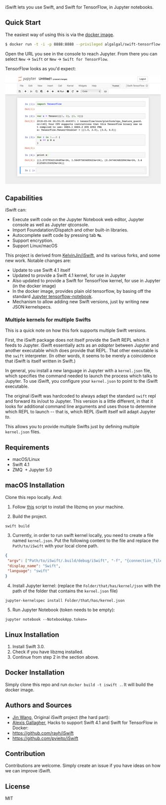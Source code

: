 iSwift lets you use Swift, and Swift for TensorFlow, in Jupyter notebooks.

## Quick Start

The easiest way of using this is via the [docker image](https://hub.docker.com/r/algalgal/swift-notebook/).

```bash
$ docker run -t -i -p 8888:8888 --privileged algalgal/swift-tensorflow-notebook:e539cdea6632
```

Open the URL you see in the console to reach Jupyter. From there you
can select `New` -> `Swift` or `New` -> `Swift for TensorFlow`.

TensorFlow looks as you'd expect:

<p align="center">
  <img src="images/screenshot.png">
</p>

## Capabilities

iSwift can:

  + Execute swift code on the Jupyter Notebook web editor, Jupyter console as well as Jupyter qtconsole.
  + Import Foundatation/Dispatch and other built-in libraries.
  + Autocomplete swift code by pressing tab ↹.
  + Support encryption.
  + Support Linux/macOS
  
This project is derived from [KelvinJin/iSwift](https://github.com/KelvinJin/iSwift), and its various forks, and some new work. Notable changes are:

  + Update to use Swift 4.1 itself
  + Updated to provide a Swift 4.1 kernel, for use in Jupyter
  + Also updated to provide a Swift for TensorFlow kernel, for use in Jupyter (in the docker image)
  + In the docker image, provides plain old tensorflow, by basing off the standard [Jupyter tensorflow-notebook](https://github.com/jupyter/docker-stacks/tree/master/tensorflow-notebook).
  + Mechanism to allow adding new Swift versions, just by writing new JSON kernelspecs.


### Multiple kernels for multiple Swifts

This is a quick note on how this fork supports multiple Swift versions.

First, the iSwift package does not itself provide the Swift REPL which
it feeds to Jupyter. iSwift essentially acts as an _adapter_ between
Jupyter and another executable which does provide that REPL. That
other executable is the `swift` interpreter. (In other words, it seems
to be merely a coincidence that iSwift is itself written in Swift.)

In general, you install a new language in Jupyter with a `kernel.json`
file, which specifies the command needed to launch the process which
talks to Jupyter. To use iSwift, you configure your `kernel.json` to
point to the iSwift executable.

The original iSwift was hardcoded to always adapt the standard `swift`
repl and forward its in/out to Jupyter. This version is a little
different, in that it looks for additional command line arguments and
uses those to determine which REPL to launch -- that is, which REPL
iSwift itself will adapt Jupyter _to_.

This allows you to provide multiple Swifts just by defining multiple
`kernel.json` files.

## Requirements

  + macOS/Linux
  + Swift 4.1
  + ZMQ
  + Jupyter 5.0

## macOS Installation

Clone this repo locally. And:

1. Follow [this](https://github.com/Zewo/ZeroMQ/blob/master/setup_env.sh) script to install the libzmq on your machine.

2. Build the project.

```
swift build
```

3. Currently, in order to run swift kernel locally, you need to create a file named
`kernel.json`. Put the following content to the file and replace the `Path/to/iSwift`
with your local clone path.

```json
{
 "argv": ["Path/to/iSwift/.build/debug/iSwift", "-f", "{connection_file}"],
 "display_name": "Swift",
 "language": "swift"
}
```

4. Install Jupyter kernel: (replace the `Folder/that/has/kernel/json` with
  the path of the folder that contains the `kernel.json` file)

```
jupyter-kernelspec install Folder/that/has/kernel.json
```

5. Run Jupyter Notebook (token needs to be empty):
```
jupyter notebook --NotebookApp.token=
```

## Linux Installation

1. Install Swift 3.0.
2. Check if you have libzmq installed.
3. Continue from step 2 in the section above.

## Docker Installation

Simply clone this repo and run `docker build -t iswift .`. It will build the docker image.

## Authors and Sources

- [Jin Wang](https://twitter.com/jinw1990), Original iSwift project (the hard part): 
- [Alexis Gallagher](https://twitter.com/alexisgallagher), Hacks to support Swift 4.1 and Swift for TensorFlow in Docker: 
- https://github.com/rayh/iSwift
- https://github.com/pvieito/iSwift


## Contribution

Contributions are welcome. Simply create an issue if you have ideas on how we
can improve iSwift.

## License
MIT

